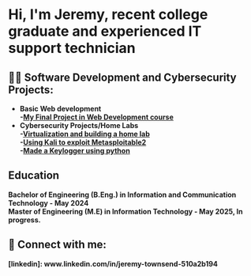 <h1>Hi, I'm Jeremy, recent college graduate and experienced IT support technician </h1>

<h2>👨‍💻 Software Development and Cybersecurity Projects:</h2>

- <b>Basic Web development<b><br>
  -[My Final Project in Web Development course](https://github.com/JeremyTCyber/FinalProjectWebDevClass)<br> 
- <b> Cybersecurity Projects/Home Labs</b><br> 
  -[Virtualization and building a home lab]() <br>
  -[Using Kali to exploit Metasploitable2]() <br>
  -[Made a Keylogger using python]() <br>

<h2> Education </h2>
Bachelor of Engineering (B.Eng.) in Information and Communication Technology  - May 2024<br>
Master of Engineering (M.E) in Information Technology - May 2025, In progress.<br>



<h2> 🤳 Connect with me:</h2>
[linkedin]: www.linkedin.com/in/jeremy-townsend-510a2b194




